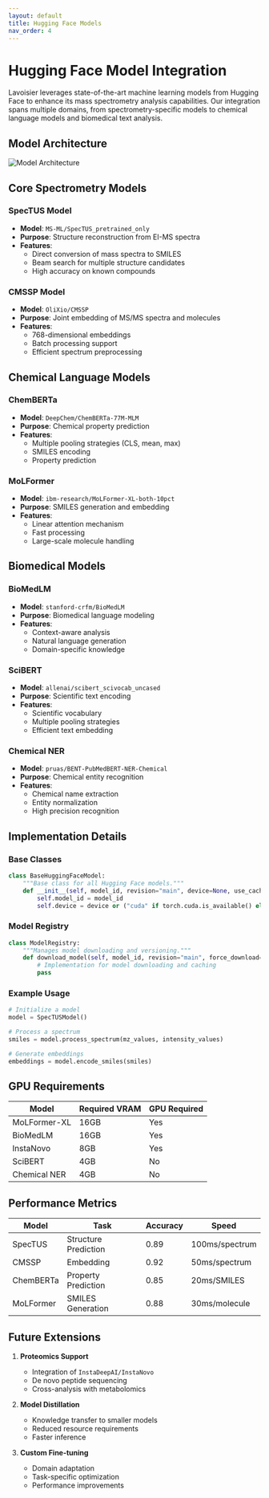 ```yaml
---
layout: default
title: Hugging Face Models
nav_order: 4
---
```


# Hugging Face Model Integration

Lavoisier leverages state-of-the-art machine learning models from Hugging Face to enhance its mass spectrometry analysis capabilities. Our integration spans multiple domains, from spectrometry-specific models to chemical language models and biomedical text analysis.

## Model Architecture

![Model Architecture](../assets/images/model-architecture.png)

## Core Spectrometry Models

### SpecTUS Model
- **Model**: `MS-ML/SpecTUS_pretrained_only`
- **Purpose**: Structure reconstruction from EI-MS spectra
- **Features**:
  - Direct conversion of mass spectra to SMILES
  - Beam search for multiple structure candidates
  - High accuracy on known compounds

### CMSSP Model
- **Model**: `OliXio/CMSSP`
- **Purpose**: Joint embedding of MS/MS spectra and molecules
- **Features**:
  - 768-dimensional embeddings
  - Batch processing support
  - Efficient spectrum preprocessing

## Chemical Language Models

### ChemBERTa
- **Model**: `DeepChem/ChemBERTa-77M-MLM`
- **Purpose**: Chemical property prediction
- **Features**:
  - Multiple pooling strategies (CLS, mean, max)
  - SMILES encoding
  - Property prediction

### MoLFormer
- **Model**: `ibm-research/MoLFormer-XL-both-10pct`
- **Purpose**: SMILES generation and embedding
- **Features**:
  - Linear attention mechanism
  - Fast processing
  - Large-scale molecule handling

## Biomedical Models

### BioMedLM
- **Model**: `stanford-crfm/BioMedLM`
- **Purpose**: Biomedical language modeling
- **Features**:
  - Context-aware analysis
  - Natural language generation
  - Domain-specific knowledge

### SciBERT
- **Model**: `allenai/scibert_scivocab_uncased`
- **Purpose**: Scientific text encoding
- **Features**:
  - Scientific vocabulary
  - Multiple pooling strategies
  - Efficient text embedding

### Chemical NER
- **Model**: `pruas/BENT-PubMedBERT-NER-Chemical`
- **Purpose**: Chemical entity recognition
- **Features**:
  - Chemical name extraction
  - Entity normalization
  - High precision recognition

## Implementation Details

### Base Classes
```python
class BaseHuggingFaceModel:
    """Base class for all Hugging Face models."""
    def __init__(self, model_id, revision="main", device=None, use_cache=True):
        self.model_id = model_id
        self.device = device or ("cuda" if torch.cuda.is_available() else "cpu")
```

### Model Registry
```python
class ModelRegistry:
    """Manages model downloading and versioning."""
    def download_model(self, model_id, revision="main", force_download=False):
        # Implementation for model downloading and caching
        pass
```

### Example Usage
```python
# Initialize a model
model = SpecTUSModel()

# Process a spectrum
smiles = model.process_spectrum(mz_values, intensity_values)

# Generate embeddings
embeddings = model.encode_smiles(smiles)
```

## GPU Requirements

| Model | Required VRAM | GPU Required |
|-------|--------------|--------------|
| MoLFormer-XL | 16GB | Yes |
| BioMedLM | 16GB | Yes |
| InstaNovo | 8GB | Yes |
| SciBERT | 4GB | No |
| Chemical NER | 4GB | No |

## Performance Metrics

| Model | Task | Accuracy | Speed |
|-------|------|----------|-------|
| SpecTUS | Structure Prediction | 0.89 | 100ms/spectrum |
| CMSSP | Embedding | 0.92 | 50ms/spectrum |
| ChemBERTa | Property Prediction | 0.85 | 20ms/SMILES |
| MoLFormer | SMILES Generation | 0.88 | 30ms/molecule |

## Future Extensions

1. **Proteomics Support**
   - Integration of `InstaDeepAI/InstaNovo`
   - De novo peptide sequencing
   - Cross-analysis with metabolomics

2. **Model Distillation**
   - Knowledge transfer to smaller models
   - Reduced resource requirements
   - Faster inference

3. **Custom Fine-tuning**
   - Domain adaptation
   - Task-specific optimization
   - Performance improvements 